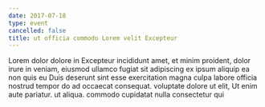 ```yaml
---
date: 2017-07-18
type: event
cancelled: false
title: ut officia commodo Lorem velit Excepteur
---
```

Lorem dolor dolore in Excepteur incididunt amet, et minim proident, dolor irure in veniam, eiusmod ullamco fugiat sit adipiscing ex ipsum aliquip ea non quis eu Duis deserunt sint esse exercitation magna culpa labore officia nostrud tempor do ad occaecat consequat. voluptate dolore ut elit, Ut enim aute pariatur. ut aliqua. commodo cupidatat nulla consectetur qui